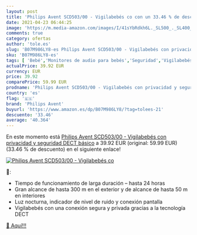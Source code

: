 ```yaml
---
layout: post
title: 'Philips Avent SCD503/00 - Vigilabebés co con un 33.46 % de descuento'
date: 2021-04-23 06:44:25
image: 'https://m.media-amazon.com/images/I/41sYbRdkh6L._SL500_._SL400_.jpg'
comments: true
category: ofertas
author: 'tole.es'
slug: 'B07M986LY8-es Philips Avent SCD503/00 - Vigilabebés con privacidad y...'
sku: 'B07M986LY8-es'
tags: [ 'Bebé','Monitores de audio para bebés','Seguridad','Vigilabebés','avent','philips avent','vigilabebés', ]
actualPrice: 39.92 EUR
currency: EUR
price: 39.92
comparePrice: 59.99 EUR
prodname: 'Philips Avent SCD503/00 - Vigilabebés con privacidad y seguridad DECT  básico'
country: 'es'
flag: '🇪🇸'
brand: 'Philips Avent'
buyurl: 'https://www.amazon.es/dp/B07M986LY8/?tag=tolees-21'
descuento: '33.46'
average: '40.364'
---
```


En este momento está [Philips Avent SCD503/00 - Vigilabebés con privacidad y seguridad DECT  básico](https://www.amazon.es/dp/B07M986LY8/?tag=tolees-21) a 39.92 EUR (original: 59.99 EUR) (33.46 %  de descuento) en el siguiente enlace!

[![Philips Avent SCD503/00 - Vigilabebés co](https://m.media-amazon.com/images/I/41sYbRdkh6L._SL500_._SL400_.jpg)](https://www.amazon.es/dp/B07M986LY8/?tag=tolees-21)

🔎:

- Tiempo de funcionamiento de larga duración – hasta 24 horas
- Gran alcance de hasta 300 m en el exterior y de alcance de hasta 50 m en interiores
- Luz nocturna, indicador de nivel de ruido y conexión pantalla
- Vigilabebés con una conexión segura y privada gracias a la tecnología DECT

[🛒 Aquí!!!](https://www.amazon.es/dp/B07M986LY8/?tag=tolees-21)

